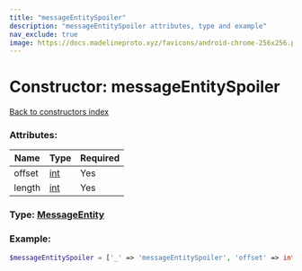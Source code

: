 ```yaml
---
title: "messageEntitySpoiler"
description: "messageEntitySpoiler attributes, type and example"
nav_exclude: true
image: https://docs.madelineproto.xyz/favicons/android-chrome-256x256.png
---
```

# Constructor: messageEntitySpoiler  
[Back to constructors index](/API_docs/constructors/index.html)



### Attributes:

| Name     |    Type       | Required |
|----------|---------------|----------|
|offset|[int](/API_docs/types/int.html) | Yes|
|length|[int](/API_docs/types/int.html) | Yes|



### Type: [MessageEntity](/API_docs/types/MessageEntity.html)


### Example:

```php
$messageEntitySpoiler = ['_' => 'messageEntitySpoiler', 'offset' => int, 'length' => int];
```  
